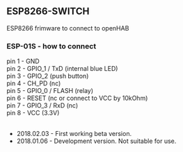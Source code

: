 <h2>ESP8266-SWITCH</h2>
ESP8266 frimware to connect to openHAB

<h3>ESP-01S - how to connect</h3>
pin 1 - GND<br>
pin 2 - GPIO_1 / TxD (internal blue LED)<br>
pin 3 - GPIO_2 (push button)<br>
pin 4 - CH_PD (nc)<br>
pin 5 - GPIO_0 / FLASH (relay)<br>
pin 6 - RESET (nc or connect to VCC by 10kOhm)<br>
pin 7 - GPIO_3 / RxD (nc)<br>
pin 8 - VCC (3.3V)<br>
<br>
<ul>
<li>2018.02.03 - First working beta version.</li>
<li>2018.01.06 - Development version. Not suitable for use.</li>
<ul>
